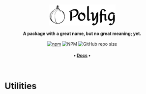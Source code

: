 <p align="center"><a href="https://www.npmjs.com/package/polyfig"><img src="./img/logo.png" height="69"></a></p>
<p align="center">
<b>A package with a great name, but no great meaning; yet.</b>
<br />
<br />
<a href="https://www.npmjs.com/package/polyfig"><img alt="npm" src="https://img.shields.io/npm/v/polyfig?color=%23301934"></a>
<img alt="NPM" src="https://img.shields.io/npm/l/polyfig?color=%23301934">
<img alt="GitHub repo size" src="https://img.shields.io/github/repo-size/JamieSlome/polyfig?color=%23301934">

<h4 align="center"><b>
• <a href="https://jamieslome.github.io/polyfig/">Docs</a> •
</b></h4>
</p>

<br />

# Utilities
